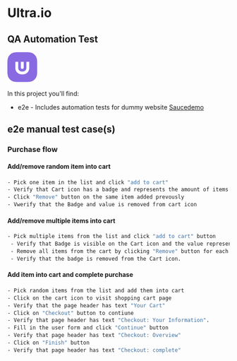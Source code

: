 # Ultra.io
## QA Automation Test

[![Ultra.io](https://github.com/Rainase/ultra-technical-test/blob/main/ultra-logo.png)](https://ultra.io)

In this project you'll find:
- e2e - Includes automation tests for dummy website [Saucedemo](https://www.saucedemo.com/)

## e2e manual test case(s)

### Purchase flow
#### Add/remove random item into cart
```sh
- Pick one item in the list and click "add to cart"
- Verify that Cart icon has a badge and represents the amount of items in the cart (1)
- Click "Remove" button on the same item added prevously
- Vwerify that the Badge and value is removed from cart icon
```
#### Add/remove multiple items into cart
```sh
- Pick multiple items from the list and click "add to cart" button
 - Verify that Badge is visible on the Cart icon and the value represents the number of items added to cart.
 - Remove all items from the cart by clicking "Remove" button for each item added previously.
 - Verify that the badge is removed from the Cart icon.
 ```
#### Add item into cart and complete purchase

```sh
- Pick random items from the list and add them into cart
- Click on the cart icon to visit shopping cart page
- Verify that the page header has text "Your Cart"
- Click on "Checkout" button to contiune
- Verify that page header has text "Checkout: Your Information".
- Fill in the user form and click "Continue" button
- Verify that page header has text "Checkout: Overview"
- Click on "Finish" button
- Verify that page header has text "Checkout: complete"
```